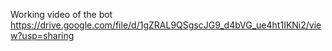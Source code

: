 Working video of the bot https://drive.google.com/file/d/1gZRAL9QSgscJG9_d4bVG_ue4ht1IKNi2/view?usp=sharing
